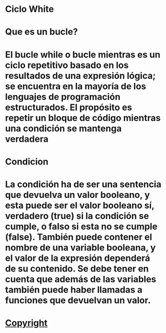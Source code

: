 # Ciclo White

#  Que es un bucle?

# El bucle while o bucle mientras es un ciclo repetitivo basado en los resultados de una expresión lógica; se encuentra en la mayoría de los lenguajes de programación estructurados. El propósito es repetir un bloque de código mientras una condición se mantenga verdadera

# Condicion

# La condición ha de ser una sentencia que devuelva un valor booleano, y esta puede ser el valor booleano sí, verdadero (true) si la condición se cumple, o falso si esta no se cumple (false). También puede contener el nombre de una variable booleana, y el valor de la expresión dependerá de su contenido. Se debe tener en cuenta que además de las variables también puede haber llamadas a funciones que devuelvan un valor.

# [Copyright](https://es.wikipedia.org/wiki/Bucle_while)
